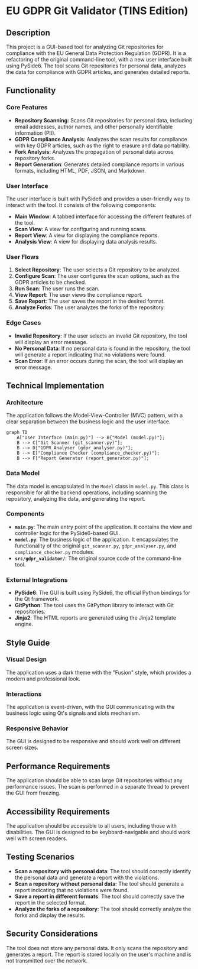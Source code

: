 # EU GDPR Git Validator (TINS Edition)

## Description

This project is a GUI-based tool for analyzing Git repositories for compliance with the EU General Data Protection Regulation (GDPR). It is a refactoring of the original command-line tool, with a new user interface built using PySide6. The tool scans Git repositories for personal data, analyzes the data for compliance with GDPR articles, and generates detailed reports.

## Functionality

### Core Features

*   **Repository Scanning**: Scans Git repositories for personal data, including email addresses, author names, and other personally identifiable information (PII).
*   **GDPR Compliance Analysis**: Analyzes the scan results for compliance with key GDPR articles, such as the right to erasure and data portability.
*   **Fork Analysis**: Analyzes the propagation of personal data across repository forks.
*   **Report Generation**: Generates detailed compliance reports in various formats, including HTML, PDF, JSON, and Markdown.

### User Interface

The user interface is built with PySide6 and provides a user-friendly way to interact with the tool. It consists of the following components:

*   **Main Window**: A tabbed interface for accessing the different features of the tool.
*   **Scan View**: A view for configuring and running scans.
*   **Report View**: A view for displaying the compliance reports.
*   **Analysis View**: A view for displaying data analysis results.

### User Flows

1.  **Select Repository**: The user selects a Git repository to be analyzed.
2.  **Configure Scan**: The user configures the scan options, such as the GDPR articles to be checked.
3.  **Run Scan**: The user runs the scan.
4.  **View Report**: The user views the compliance report.
5.  **Save Report**: The user saves the report in the desired format.
6.  **Analyze Forks**: The user analyzes the forks of the repository.

### Edge Cases

*   **Invalid Repository**: If the user selects an invalid Git repository, the tool will display an error message.
*   **No Personal Data**: If no personal data is found in the repository, the tool will generate a report indicating that no violations were found.
*   **Scan Error**: If an error occurs during the scan, the tool will display an error message.

## Technical Implementation

### Architecture

The application follows the Model-View-Controller (MVC) pattern, with a clear separation between the business logic and the user interface.

```mermaid
graph TD
    A["User Interface (main.py)"] --> B{"Model (model.py)"};
    B --> C["Git Scanner (git_scanner.py)"];
    B --> D["GDPR Analyser (gdpr_analyser.py)"];
    B --> E["Compliance Checker (compliance_checker.py)"];
    B --> F["Report Generator (report_generator.py)"];
```

### Data Model

The data model is encapsulated in the `Model` class in `model.py`. This class is responsible for all the backend operations, including scanning the repository, analyzing the data, and generating the report.

### Components

*   **`main.py`**: The main entry point of the application. It contains the view and controller logic for the PySide6-based GUI.
*   **`model.py`**: The business logic of the application. It encapsulates the functionality of the original `git_scanner.py`, `gdpr_analyser.py`, and `compliance_checker.py` modules.
*   **`src/gdpr_validator/`**: The original source code of the command-line tool.

### External Integrations

*   **PySide6**: The GUI is built using PySide6, the official Python bindings for the Qt framework.
*   **GitPython**: The tool uses the GitPython library to interact with Git repositories.
*   **Jinja2**: The HTML reports are generated using the Jinja2 template engine.

## Style Guide

### Visual Design

The application uses a dark theme with the "Fusion" style, which provides a modern and professional look.

### Interactions

The application is event-driven, with the GUI communicating with the business logic using Qt's signals and slots mechanism.

### Responsive Behavior

The GUI is designed to be responsive and should work well on different screen sizes.

## Performance Requirements

The application should be able to scan large Git repositories without any performance issues. The scan is performed in a separate thread to prevent the GUI from freezing.

## Accessibility Requirements

The application should be accessible to all users, including those with disabilities. The GUI is designed to be keyboard-navigable and should work well with screen readers.

## Testing Scenarios

*   **Scan a repository with personal data**: The tool should correctly identify the personal data and generate a report with the violations.
*   **Scan a repository without personal data**: The tool should generate a report indicating that no violations were found.
*   **Save a report in different formats**: The tool should correctly save the report in the selected format.
*   **Analyze the forks of a repository**: The tool should correctly analyze the forks and display the results.

## Security Considerations

The tool does not store any personal data. It only scans the repository and generates a report. The report is stored locally on the user's machine and is not transmitted over the network.
